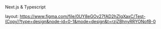 Next.js & Typescript

layout: https://www.figma.com/file/0UY8eGOv27fAD2hZIgXaxC/Test-(Copy)?type=design&node-id=0-1&mode=design&t=rzjZBhnyRRYONofB-0

